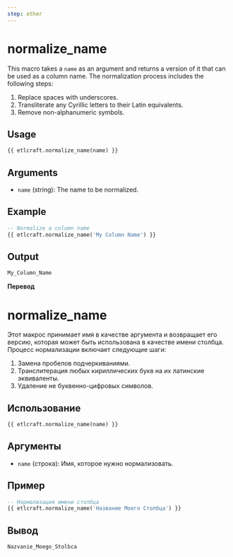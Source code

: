 ```yaml
---
step: other
---
```


# normalize_name

This macro takes a `name` as an argument and returns a version of it that can be used as a column name. The normalization process includes the following steps:

1. Replace spaces with underscores.
2. Transliterate any Cyrillic letters to their Latin equivalents.
3. Remove non-alphanumeric symbols.


## Usage

```sql
{{ etlcraft.normalize_name(name) }}
```
## Arguments
+ `name` (string): The name to be normalized.

## Example
```sql
-- Normalize a column name
{{ etlcraft.normalize_name('My Column Name') }}
```
## Output
```sql
My_Column_Name
```

**Перевод**
 
# normalize_name

Этот макрос принимает имя в качестве аргумента и возвращает его версию, которая может быть использована в качестве имени столбца. Процесс нормализации включает следующие шаги:
1. Замена пробелов подчеркиваниями.
2. Транслитерация любых кириллических букв на их латинские эквиваленты.
3. Удаление не буквенно-цифровых символов.

## Использование
```sql
{{ etlcraft.normalize_name(name) }}
```

## Аргументы

+ `name` (строка): Имя, которое нужно нормализовать.

## Пример
```sql
-- Нормализация имени столбца
{{ etlcraft.normalize_name('Название Моего Столбца') }}
```

## Вывод
```sql
Nazvanie_Moego_Stolbca 
```